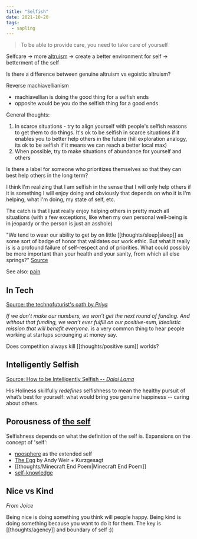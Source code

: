 ```yaml
---
title: "Selfish"
date: 2021-10-20
tags:
  - sapling
---
```


> To be able to provide care, you need to take care of yourself

Selfcare → more [altruism](thoughts/effective%20altruism.md) → create a better environment for self → betterment of the self

Is there a difference between genuine altruism vs egoistic altruism?

Reverse machiavellianism

- machiavellian is doing the good thing for a selfish ends
- opposite would be you do the selfish thing for a good ends

General thoughts:

1. In scarce situations - try to align yourself with people's selfish reasons to get them to do things. It's ok to be selfish in scarce situations if it enables you to better help others in the future (hill exploration analogy, its ok to be selfish if it means we can reach a better local max)
2. When possible, try to make situations of abundance for yourself and others

Is there a label for someone who prioritizes themselves so that they can best help others in the long term?

I think I'm realizing that I am selfish in the sense that I will only help others if it is something I will enjoy doing and obviously that depends on who it is I'm helping, what I'm doing, my state of self, etc.

The catch is that I just really enjoy helping others in pretty much all situations (with a few exceptions, like when my own personal well-being is in jeopardy or the person is just an asshole)

"We tend to wear our ability to get by on little [[thoughts/sleep|sleep]] as some sort of badge of honor that validates our work ethic. But what it really is is a profound failure of self-respect and of priorities. What could possibly be more important than your health and your sanity, from which all else springs?" [Source](https://www.themarginalian.org/2019/10/23/13-learnings-13-years/)

See also: [pain](thoughts/pain.md)

## In Tech

[Source: the technofuturist's oath by _Priya_](https://priyaghose.io/2021-09-03-the-technofuturists-oath/)

_If we don’t make our numbers, we won’t get the next round of funding. And without that funding, we won’t ever fulfill on our positive-sum, idealistic mission that will benefit everyone._ is a very common thing to hear people working at startups scrounging at money say.

Does competition always kill [[thoughts/positive sum]] worlds?

## Intelligently Selfish

[Source: How to be Intelligently Selfish -- _Dalai Lama_](https://www.skepticspath.org/blog/how-to-be-intelligently-selfish-dalai-lama/)

His Holiness skillfully _redefines_ selfishness to mean the healthy pursuit of what’s best for yourself: what would bring you genuine happiness -- caring about others.

## Porousness of [the self](thoughts/the%20Self.md)

Selfishness depends on what the definition of the self is. Expansions on the concept of 'self':

- [noosphere](https://en.wikipedia.org/wiki/Noosphere) as the extended self
- [The Egg](https://www.youtube.com/watch?v=h6fcK_fRYaI) by Andy Weir + Kurzgesagt
- [[thoughts/Minecraft End Poem|Minecraft End Poem]]
- [self-knowledge](thoughts/self-knowledge.md)

## Nice vs Kind

_From Joice_

Being nice is doing something you think will people happy. Being kind is doing something because you want to do it for them. The key is [[thoughts/agency]] and boundary of self :))
